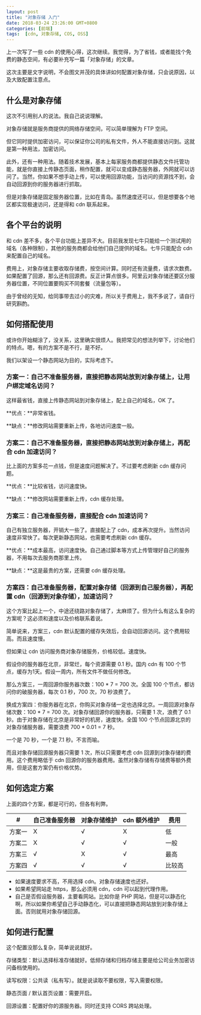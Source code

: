 ```yaml
---
layout: post
title: "对象存储 入门"
date: 2018-03-24 23:26:00 GMT+0800
categories: [前端]
tags:  [cdn, 对象存储, COS, OSS]
---
```


上一次写了一些 cdn 的使用心得，这次继续。我觉得，为了省钱，或者能找个免费的静态空间，有必要补充写一篇「对象存储」的文章。

这次主要是文字说明，不会图文并茂的具体讲如何配置对象存储，只会说原因，以及大致配置注意点。

<!-- more -->

## 什么是对象存储

这次不引用别人的说法。我自己说说理解。

对象存储就是服务商提供的网络存储空间，可以简单理解为 FTP 空间。

但它同时提供加密访问，可以保证你公司的私有文件，外人不能直接访问到。这就是第一种用法，加密访问。

此外，还有一种用法。随着技术发展，基本上每家服务商都提供静态文件托管功能，就是你直接上传静态页面，稍作配置，就可以变成静态服务器，外网就可以访问了。当然，你如果不想手动上传，可以使用回源功能，当访问的资源找不到，会自动回源到你的服务器进行抓取。

但是对象存储是固定服务器位置，比如在青岛。虽然速度还可以，但是想要各个地区都实现极速访问，还是得和 cdn 联系起来。

## 各个平台的说明

和 cdn 差不多，各个平台功能上差异不大。目前我发现七牛只能给一个测试用的域名（各种限制），其他的服务商都会给他们自己提供的域名。七牛只能配合 cdn 来配置自己的域名。

费用上，对象存储主要收取存储费，按空间计算。同时还有流量费，请求次数费。如果配置了回源，那么还有回源费。反正计算点很多。阿里云对象存储还要区分服务器位置，不同位置要购买不同套餐（流量包等）。

由于曾经的无知，给同事带去过小的灾难，所以关于费用上，我不多说了，请自行研究斟酌。

## 如何搭配使用

或许你开始糊涂了，没关系，这里确实很烦人。我把常见的想法列举下，讨论他们的特点。嗯，有的方案不是不行，是不好。

我们以架设一个静态网站为目的，实际考虑下。

### 方案一：自己不准备服务器，直接把静态网站放到对象存储上，让用户绑定域名访问？

这样最省钱，直接上传静态网站到对象存储上，配上自己的域名，OK 了。

**优点：**非常省钱。

**缺点：**修改网站需要重新上传，各地访问速度一般。

### 方案二：自己不准备服务器，直接把静态网站放到对象存储上，再配合 cdn 加速访问？

比上面的方案多花一点钱，但是速度问题解决了。不过要考虑刷新 cdn 缓存问题。

**优点：**比较省钱，访问速度快。

**缺点：**修改网站需要重新上传，cdn 缓存处理。


### 方案三：自己准备服务器，直接配合 cdn 加速访问？

自己有独立服务器，开销大一些了。直接配上了 cdn，成本再次提升。当然访问速度非常快了。每次更新静态网站，也需要考虑刷新 cdn 缓存。

**优点：**成本最高，访问速度快。自己通过脚本等方式上传管理好自己的服务器，不用每次去服务商那里上传。

**缺点：**这是最贵的方案，还需要 cdn 缓存处理。

### 方案四：自己准备服务器，配置对象存储（回源到自己服务器），再配置 cdn（回源到对象存储），加速访问？

这个方案比起上一个，中途还绕路对象存储了，太麻烦了。但为什么有这么复杂的方案呢？这必须和速度以及价格联系着说。

简单说来，方案三，cdn 默认配置的缓存失效后，会自动回源访问。这个费用较高。而且速度慢。

但如果让 cdn 访问服务商对象存储服务，价格较低。速度快。

假设你的服务器在北京，非常烂，每个资源需要 0.1 秒。国内 cdn 有 100 个节点，缓存为1天。假设一周内，所有文件不做任何修改。

那么方案三，一周回源你服务器次数：100 * 7 = 700 次。全国 100 个节点，都访问你的破服务器，每次 0.1 秒，700 次，70 秒浪费了。

换成方案四：你服务器在北京，你购买对象存储一定也选择北京。一周回源对象存储次数：100 * 7 = 700 次。对象存储回源你的服务器，只需要 1 次，浪费了 0.1 秒。由于对象存储在北京是非常好的机房，速度快。全国 100 个节点回源北京的对象存储服务器，需要浪费 700 * 0.01 = 7 秒。

一个是 70 秒，一个是 7.1 秒。不言而喻。

而且对象存储回源服务器只需要 1 次，所以只需要考虑 cdn 回源到对象存储的费用。这个费用略低于 cdn 回源你的服务器费用。虽然对象存储有存储费等额外费用，但是这套方案仍有价格优势。

## 如何选定方案

上面的四个方案，都是可行的，但各有利弊。

| # | 自己准备服务器 | 对象存储维护 | cdn 额外维护 | 费用 |
|--|--|--|--|--|
| 方案一 | X | √ | X | 低 |
| 方案二 | X | √ | √ | 一般 |
| 方案三 | √ | X | √ | 最高 |
| 方案四 | √ | √ | √ | 比较高 |

* 如果速度要求不高，不用选择 cdn。对象存储速度也还好。
* 如果希望网站走 https，那么必须用 cdn，cdn 可以起到代理作用。
* 自己是否假设服务器，主要看网站。比如你是 PHP 网站，但是可以静态化啊，所以如果你希望自己手动静态化，可以直接把静态网站放到对象存储上面。否则就用对象存储回源。

## 如何进行配置

这个配置没那么复杂，简单说说就好。

存储类型：默认选择标准存储就好。低频存储和归档存储主要是给公司业务加密访问备档使用的。

读写权限：公共读（私有写）。就是说读取不要权限，写入需要权限。

静态页面 / 默认首页设置：需要开启。

回源设置：配置好你的源服务器。同时还支持 CORS 跨站处理。
